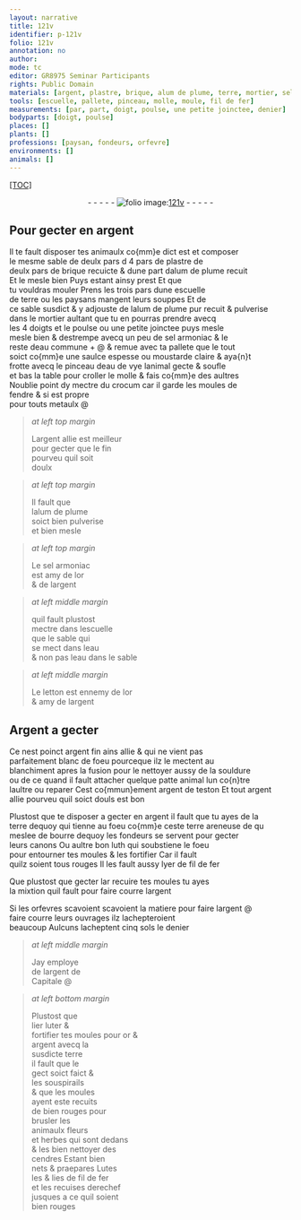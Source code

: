 ```yaml
---
layout: narrative
title: 121v
identifier: p-121v
folio: 121v
annotation: no
author:
mode: tc
editor: GR8975 Seminar Participants
rights: Public Domain
materials: [argent, plastre, brique, alum de plume, terre, mortier, sel armoniac, eau commune, moustarde, eau de vye, crocum, metaulx, or, eau, letton, Argent, argent de teston, bourre, luth, fer, cendres]
tools: [escuelle, pallete, pinceau, molle, moule, fil de fer]
measurements: [par, part, doigt, poulse, une petite joinctee, denier]
bodyparts: [doigt, poulse]
places: []
plants: []
professions: [paysan, fondeurs, orfevre]
environments: []
animals: []
---
```


<p><a href="{{site.url}}/{{base.url}}/diplomatic/">[TOC]</a></p><div class="folio" align="center">- - - - - <a href="http://gallica.bnf.fr/ark:/12148/btv1b10500001g/f248.item.r=" target="_blank"><img src="https://cu-mkp.github.io/2017-workshop-edition/assets/photo-icon.png" alt="folio image: " style="display:inline-block; margin-bottom:-3px;"/>121v</a> - - - - - </div>  
  

## Pour gecter en <span class="m">argent</span>

 
Il te fault disposer tes animaulx co{mm}e dict est et composer<br/> le mesme sable de <span class="del">deulx <span class="ms">par</span>s d</span> 4 <span class="ms">par</span>s de <span class="m">plastre</span> de<br/> deulx <span class="ms">par</span>s de <span class="m">brique</span> recuicte & dune <span class="ms">part</span> d<span class="m">alum <span class="add">de plume</span></span> recuit<br/> Et le mesle bien Puys estant ainsy prest Et que<br/> tu vouldras mouler Prens les trois <span class="ms">par</span>s dune <span class="tl">escuelle</span><br/> de <span class="m">terre</span> ou les <span class="pro">paysan</span>s mangent leurs souppes Et de<br/> ce sable susdict & y adjouste de l<span class="m">alum <span class="add">de plume</span></span> pur recuit & pulverise<br/> dans le <span class="m">mortier</span> aultant que tu en pourras prendre avecq<br/> les 4 <span class="ms"><span class="bp">doigt</span></span>s et le <span class="ms"><span class="bp">poulse</span></span> ou <span class="ms">une petite joinctee</span> puys mesle<br/> mesle bien & destrempe avecq un peu de <span class="m">sel armoniac</span> & le<br/> reste d<span class="m">eau commune</span> \+ @ & remue avec ta <span class="tl">pallete</span> que le tout<br/> soict co{mm}e une saulce espesse ou <span class="m">moustarde</span> claire & aya{n}t<br/> frotte avecq le <span class="tl">pinceau</span> d<span class="m">eau de vye</span> lanimal gecte & soufle<br/> et bas la table pour croller le <span class="tl">molle</span> & fais co{mm}e des aultres<br/> <span class="add">Noublie point dy mectre du <span class="m">crocum</span> car il garde les <span class="tl">moule</span>s de<br/> fendre & si est propre<br/> pour touts <span class="m">metaulx</span></span> @
 
> *at left top margin*
> 
> 
>   L<span class="m">argent</span> allie est meilleur<br/> pour gecter que le fin<br/> pourveu quil soit<br/> doulx
 
> *at left top margin*
> 
> 
>   Il fault que<br/> l<span class="m">alum de plume</span><br/> soict bien pulverise<br/> et bien mesle
 
> *at left top margin*
> 
> 
>   Le <span class="m">sel armoniac</span><br/> est amy de l<span class="m">or</span><br/> & de l<span class="m">argent</span>
 
> *at left middle margin*
> 
> 
>   quil fault plustost<br/> mectre dans l<span class="tl">escuelle</span><br/> que le sable qui<br/> se mect dans l<span class="m">eau</span><br/> & non pas l<span class="m">eau</span> dans le sable
 
> *at left middle margin*
> 
> 
>   Le <span class="m">letton</span> est ennemy de l<span class="m">or</span><br/> & amy de l<span class="m">argent</span>
 
 
  

## <span class="m">Argent</span> a gecter

 
Ce nest poinct <span class="m">argent</span> fin ains allie & qui ne vient pas<br/> parfaitement blanc de foeu pourceque ilz le mectent au<br/> blanchiment apres la fusion pour le nettoyer aussy de la souldure<br/> <span class="del">ou de ce</span> quand il fault attacher quelque <span class="del">patte</span> animal lun co{n}tre<br/> laultre ou reparer Cest co{mmun}ement <span class="m">argent de teston</span> Et tout <span class="m">argent</span><br/> allie pourveu quil soict douls est bon
 
Plustost que te disposer a gecter <span class="add">en <span class="m">argent</span></span> il fault que tu ayes de la<br/> <span class="m">terre</span> <span class="del">dequoy</span> qui tienne au foeu co{mm}e ceste <span class="m">terre</span> areneuse <span class="del">de qu</span><br/> meslee de <span class="m">bourre</span> dequoy les <span class="pro">fondeurs</span> se servent pour gecter<br/> leurs canons Ou aultre bon <span class="m">luth</span> qui soubstiene le foeu<br/> pour entourner tes <span class="tl">moule</span>s & les fortifier Car il fault<br/> quilz soient tous rouges Il les fault aussy lyer de <span class="tl">fil de <span class="m">fer</span></span> 
 
 Que plustost que <span class="del">gecter lar</span> recuire tes <span class="tl">moule</span>s tu ayes<br/> la mixtion quil fault pour faire courre l<span class="m">argent</span> 
 
 Si les <span class="pro">orfevre</span>s scavoient scavoient la matiere pour faire l<span class="m">argent</span> @<br/> faire courre leurs ouvrages ilz lachepteroient<br/> beaucoup Aulcuns lacheptent cinq <span class="cn">sol</span>s le <span class="ms">denier</span>
 
> *at left middle margin*
> 
> 
>   Jay employe<br/> de l<span class="m">argent</span> de<br/> Capitale @ 
 
> *at left bottom margin*
> 
> 
>   Plustost que<br/> <span class="del">lier</span> luter &<br/> fortifier tes <span class="tl">moule</span>s pour <span class="m">or</span> &<br/> <span class="m">argent</span> avecq la<br/> susdicte <span class="m">terre</span><br/> il fault que le<br/> gect soict faict &<br/> les souspirails<br/> & que les <span class="tl">moule</span>s<br/> ayent este recuits<br/> <span class="del">de</span> bien rouges pour<br/> brusler les<br/> animaulx fleurs<br/> et herbes qui sont dedans<br/> & les bien nettoyer des<br/> <span class="m">cendres</span> Estant bien<br/> nets & praepares Lutes<br/> les & lies de <span class="tl">fil de <span class="m">fer</span></span><br/> et les recuises derechef<br/> jusques a ce quil soient<br/> bien rouges
 
